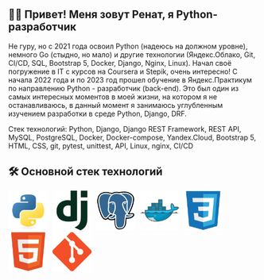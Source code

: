 ## :man_technologist: Привет! Меня зовут Ренат, я Python-разработчик

Не гуру, но с 2021 года освоил Python (надеюсь на должном уровне), немного Go (стыдно, но мало) и другие технологии (Яндекс.Облако, Git, CI/CD, SQL, Bootstrap 5, Docker, Django, Nginx, Linux). Начал своё погружение в IT с курсов на Coursera и Stepik, очень интересно! C начала 2022 года и по 2023 год прошел обучение в Яндекс.Практикум по направлению Python - разработчик (back-end). Это был один из самых интересных моментов в моей жизни, на котором я не останавливаюсь, в данный момент я занимаюсь углубленным изучением разработки в среде Python, Django, DRF.

Стек технологий: Python, Django, Django REST Framework, REST API, MySQL, PostgreSQL, Docker, Docker-compose, Yandex.Cloud, Bootstrap 5, HTML, CSS, git, pytest, unittest, API, Linux, nginx, CI/CD

## :hammer_and_wrench: Основной стек технологий
<div>
  <img src="https://github.com/devicons/devicon/blob/master/icons/python/python-original.svg" title="Java" alt="Java" width="80" height="80"/>&nbsp;
  <img src="https://github.com/devicons/devicon/blob/master/icons/django/django-plain.svg" title="React" alt="React" width="80" height="80"/>&nbsp;
  <img src="https://github.com/devicons/devicon/blob/master/icons/postgresql/postgresql-original.svg" title="Spring" alt="Spring" width="80" height="80"/>&nbsp;
  <img src="https://github.com/devicons/devicon/blob/master/icons/docker/docker-original.svg" title="Material UI" alt="Material UI" width="80" height="80"/>&nbsp;
  <img src="https://github.com/devicons/devicon/blob/master/icons/css3/css3-original.svg" title="Material UI" alt="Material UI" width="80" height="80"/>&nbsp;
  <img src="https://github.com/devicons/devicon/blob/master/icons/html5/html5-original.svg" title="Material UI" alt="Material UI" width="80" height="80"/>&nbsp;
  <img src="https://github.com/devicons/devicon/blob/master/icons/git/git-original.svg" title="Material UI" alt="Material UI" width="80" height="80"/>&nbsp;
</div>
